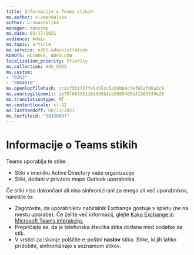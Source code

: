 ```yaml
---
title: Informacije o Teams stikih
ms.author: v-smandalika
author: v-smandalika
manager: dansimp
ms.date: 03/17/2021
audience: Admin
ms.topic: article
ms.service: o365-administration
ROBOTS: NOINDEX, NOFOLLOW
localization_priority: Priority
ms.collection: Adm_O365
ms.custom:
- "8263"
- "9004610"
ms.openlocfilehash: ccdcf5b175ffe5455cc5ab0bb4c7ef652fd6a3c9
ms.sourcegitcommit: ab75f66355116e995b3cb5505465b31989339e28
ms.translationtype: MT
ms.contentlocale: sl-SI
ms.lasthandoff: 08/13/2021
ms.locfileid: "58320807"
---
```

# <a name="information-about-teams-contacts"></a>Informacije o Teams stikih

Teams uporablja te stike:

- Stiki v imeniku Active Directory vaše organizacije
- Stiki, dodani v privzeto mapo Outlook uporabnika

Če stiki niso dokončani ali niso sinhronizirani za enega ali več uporabnikov, naredite to:

- Zagotovite, da uporabnikov nabiralnik Exchange gostuje v spletu (ne na mestu uporabe). Če želite več informacij, glejte [Kako Exchange in Microsoft Teams interakcijo.](https://docs.microsoft.com/microsoftteams/exchange-teams-interact)
- Prepričajte se, da je telefonska številka stika dodana med podatke za stik.
- V vrstici za iskanje poiščite e-poštni **naslov** stika. Stike, ki jih lahko pridobite, sinhronizirajo s seznamom stikov.


